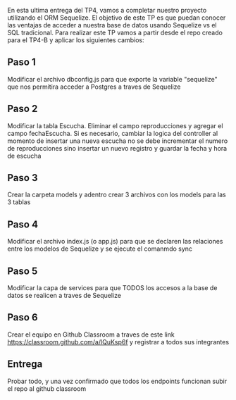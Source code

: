 
 


En esta ultima entrega del TP4, vamos a completar nuestro proyecto utilizando el ORM Sequelize.
El objetivo de este TP es que puedan conocer las ventajas de acceder a nuestra base de datos usando Sequelize vs el SQL tradicional.
Para realizar este TP vamos a partir desde el repo creado para el TP4-B y aplicar los siguientes cambios:


## Paso 1
Modificar el archivo dbconfig.js para que exporte la variable "sequelize" que nos permitira acceder a Postgres a traves de Sequelize

## Paso 2
Modificar la tabla Escucha. Eliminar el campo reproducciones y agregar el campo fechaEscucha. Si es necesario, cambiar la logica del controller al momento de insertar una nueva escucha no se debe incrementar el numero de reproducciones sino insertar un nuevo registro y guardar la fecha y hora de escucha

## Paso 3
Crear la carpeta models y adentro crear 3 archivos con los models para las 3 tablas

## Paso 4
Modificar el archivo index.js (o app.js) para que se declaren las relaciones entre los modelos de Sequelize y se ejecute el comanmdo sync

## Paso 5
Modificar la capa de services para que TODOS los accesos a la base de datos se realicen a traves de Sequelize

## Paso 6
Crear el equipo en Github Classroom a traves de este link https://classroom.github.com/a/lQuKsp6f y registrar a todos sus integrantes

## Entrega
Probar todo, y una vez confirmado que todos los endpoints funcionan subir el repo al github classroom
